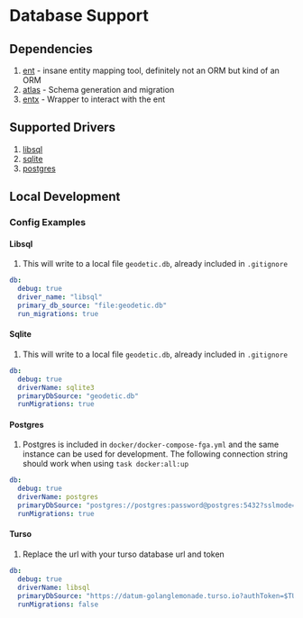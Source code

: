 # Database Support

## Dependencies

1. [ent](https://entgo.io/) - insane entity mapping tool, definitely not an ORM but kind of an ORM
1. [atlas](https://atlasgo.io/) - Schema generation and migration
1. [entx](https://github.com/datumforge/entx) - Wrapper to interact with the ent

## Supported Drivers

1. [libsql](https://github.com/tursodatabase/libsql)
1. [sqlite](https://gitlab.com/cznic/sqlite)
1. [postgres](https://github.com/lib/pq)

## Local Development

### Config Examples

#### Libsql

1. This will write to a local file `geodetic.db`, already included in `.gitignore`

```yaml
db:
  debug: true
  driver_name: "libsql"
  primary_db_source: "file:geodetic.db"
  run_migrations: true
```

#### Sqlite

1. This will write to a local file `geodetic.db`, already included in `.gitignore`

```yaml
db:
  debug: true
  driverName: sqlite3
  primaryDbSource: "geodetic.db"
  runMigrations: true
```

#### Postgres

1. Postgres is included in `docker/docker-compose-fga.yml` and the same instance can be used for development. The following connection string should work when using `task docker:all:up`

```yaml
db:
  debug: true
  driverName: postgres
  primaryDbSource: "postgres://postgres:password@postgres:5432?sslmode=disable"
  runMigrations: true
```

#### Turso

1. Replace the url with your turso database url and token

```yaml
db:
  debug: true
  driverName: libsql
  primaryDbSource: "https://datum-golanglemonade.turso.io?authToken=$TURSO_TOKEN"  # set TURSO_TOKEN to value
  runMigrations: false
```

